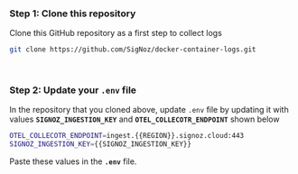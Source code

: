 
### Step 1: Clone this repository
Clone this GitHub repository as a first step to collect logs

```bash
git clone https://github.com/SigNoz/docker-container-logs.git
```

&nbsp;

### Step 2: Update your `.env` file
In the repository that you cloned above, update `.env` file by updating it with values **`SIGNOZ_INGESTION_KEY`** and **`OTEL_COLLECOTR_ENDPOINT`** shown below

```bash
OTEL_COLLECOTR_ENDPOINT=ingest.{{REGION}}.signoz.cloud:443
SIGNOZ_INGESTION_KEY={{SIGNOZ_INGESTION_KEY}}
```
Paste these values in the **`.env`** file.